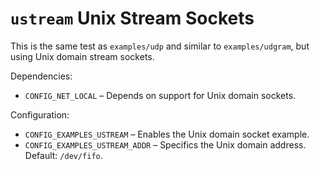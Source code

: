 # `ustream` Unix Stream Sockets

This is the same test as `examples/udp` and similar to
`examples/udgram`, but using Unix domain stream sockets.

Dependencies:

  - `CONFIG_NET_LOCAL` – Depends on support for Unix domain sockets.

Configuration:

  - `CONFIG_EXAMPLES_USTREAM` – Enables the Unix domain socket example.
  - `CONFIG_EXAMPLES_USTREAM_ADDR` – Specifics the Unix domain address.
    Default: `/dev/fifo`.
